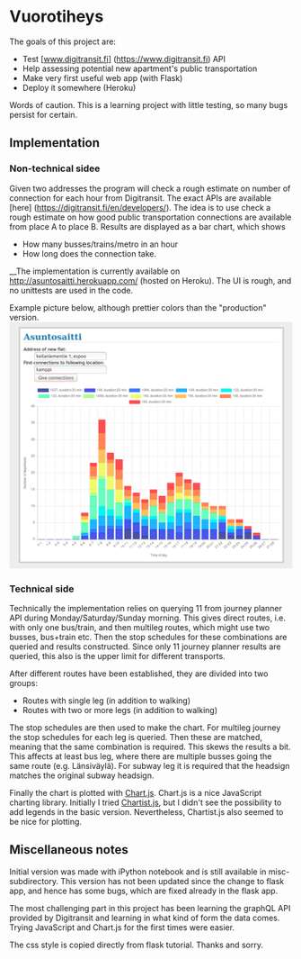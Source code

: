 # Vuorotiheys

The goals of this project are:
* Test [www.digitransit.fi] (https://www.digitransit.fi) API
* Help assessing potential new apartment's public transportation
* Make very first useful web app (with Flask)
* Deploy it somewhere (Heroku)

Words of caution. This is a learning project with little testing, so many bugs persist for certain.

## Implementation

### Non-technical sidee

Given two addresses the program will check a rough estimate on number of connection for each hour from Digitransit. The exact APIs are available [here] (https://digitransit.fi/en/developers/). The idea is to use check a rough estimate on how good public transportation connections are available from place A to place B. Results are displayed as a bar chart, which shows
* How many busses/trains/metro in an hour
* How long does the connection take.

__The implementation is currently available on http://asuntosaitti.herokuapp.com/ (hosted on Heroku). The UI is rough, and no unittests are used in the code. 

Example picture below, although prettier colors than the "production" version.
![Example pic on 22.11.2016 version][screenshot]

### Technical side

Technically the implementation relies on querying 11 from journey planner API during Monday/Saturday/Sunday morning. This gives direct routes, i.e. with only one bus/train, and then multileg routes, which might use two busses, bus+train etc. Then the stop schedules for these combinations are queried and results constructed. Since only 11 journey planner results are queried, this also is the upper limit for different transports.

After different routes have been established, they are divided into two groups:
* Routes with single leg (in addition to walking)
* Routes with two or more legs (in addition to walking)

The stop schedules are then used to make the chart. For multileg journey the stop schedules for each leg is queried. Then these are matched, meaning that the same combination is required. This skews the results a bit. This affects at least bus leg, where there are multiple busses going the same route (e.g. Länsiväylä). For subway leg it is required that the headsign matches the original subway headsign.

Finally the chart is plotted with [Chart.js](http://www.chartjs.org/). Chart.js is a nice JavaScript charting library. Initially I tried [Chartist.js](https://gionkunz.github.io/chartist-js/), but I didn't see the possibility to add legends in the basic version. Nevertheless, Chartist.js also seemed to be nice for plotting.

## Miscellaneous notes

Initial version was made with iPython notebook and is still available in misc-subdirectory. This version has not been updated since the change to flask app, and hence has some bugs, which are fixed already in the flask app.

The most challenging part in this project has been learning the graphQL API provided by Digitransit and learning in what kind of form the data comes. Trying JavaScript and Chart.js for the first times were easier.

The css style is copied directly from flask tutorial. Thanks and sorry.


[screenshot]: misc/Pic_2016_11_22.png "Screenshot of example results" 

